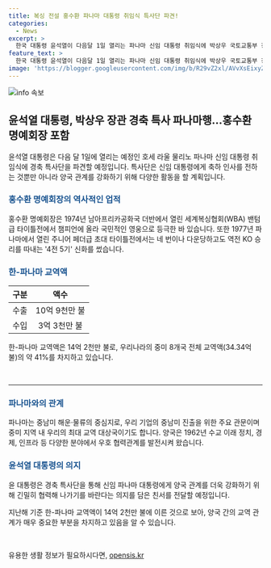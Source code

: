 ```yaml
---
title: 복싱 전설 홍수환 파나마 대통령 취임식 특사단 파견!
categories:
  - News
excerpt: >
  한국 대통령 윤석열이 다음달 1일 열리는 파나마 신임 대통령 취임식에 박상우 국토교통부 장관과 홍수환 한국권투위원회 명예회장으로 된 특사단을 파견할 예정이다. 특사단은 파나마 고위 인사 면담, 동포 간담회, 우리 기업 현장 방문 등을 계획하며, 양국 간 교역액이 중남미 8개국 전체의 약 41%를 차지하는 등 양국 관계가 중요하다.
feature_text: >
  한국 대통령 윤석열이 다음달 1일 열리는 파나마 신임 대통령 취임식에 박상우 국토교통부 장관과 홍수환 한국권투위원회 명예회장으로 된 특사단을 파견할 예정이다. 특사단은 파나마 고위 인사 면담, 동포 간담회, 우리 기업 현장 방문 등을 계획하며, 양국 간 교역액이 중남미 8개국 전체의 약 41%를 차지하는 등 양국 관계가 중요하다.
image: 'https://blogger.googleusercontent.com/img/b/R29vZ2xl/AVvXsEixyZcFfHzMRdzZMjFBmAUKJYCLCGyLL1o632UiGVXcaFdKo_bkvkuCioo0uUKlGfBVcT3P84aROyZIXSBEx3Aw5nCQ3pTgDom1WDC4m8eifvWiAmWEEVb4x6G_l8C0QH225ldMjyaFvpxGEBGNO37VmDTDMHGhJPq73UglMfDca1-0aw/s1600/blogspot.png'
---
```


<p><img src="https://blogger.googleusercontent.com/img/b/R29vZ2xl/AVvXsEixyZcFfHzMRdzZMjFBmAUKJYCLCGyLL1o632UiGVXcaFdKo_bkvkuCioo0uUKlGfBVcT3P84aROyZIXSBEx3Aw5nCQ3pTgDom1WDC4m8eifvWiAmWEEVb4x6G_l8C0QH225ldMjyaFvpxGEBGNO37VmDTDMHGhJPq73UglMfDca1-0aw/s1600/blogspot.png" alt="info 속보" /></p>

<h2 data-ke-size="size26">윤석열 대통령, 박상우 장관 경축 특사 파나마행…홍수환 명예회장 포함</h2>

<p data-ke-size="size16">윤석열 대통령은 다음 달 1일에 열리는 예정인 호세 라울 물리노 파나마 신임 대통령 취임식에 경축 특사단을 파견할 예정입니다. 특사단은 신임 대통령에게 축하 인사를 전하는 것뿐만 아니라 양국 관계를 강화하기 위해 다양한 활동을 할 계획입니다.</p>

<h3><b><span style="color: #1a5490;">홍수환 명예회장의 역사적인 업적</span></b></h3>

<p data-ke-size="size16">홍수환 명예회장은 1974년 남아프리카공화국 더반에서 열린 세계복싱협회(WBA) 밴텀급 타이틀전에서 챔피언에 올라 국민적인 영웅으로 등극한 바 있습니다. 또한 1977년 파나마에서 열린 주니어 페더급 초대 타이틀전에서는 네 번이나 다운당하고도 역전 KO 승리를 따내는 '4전 5기' 신화를 썼습니다.</p>

<h3><b><span style="color: #1a5490;">한-파나마 교역액</span></b></h3>

<table>
<thead>
<tr>
<th style="text-align: center;">구분</th>
<th style="text-align: center;">액수</th>
</tr>
</thead>
<tbody>
<tr>
<td style="text-align: center;">수출</td>
<td style="text-align: center;">10억 9천만 불</td>
</tr>
<tr>
<td style="text-align: center;">수입</td>
<td style="text-align: center;">3억 3천만 불</td>
</tr>
</tbody>
</table>

<p data-ke-size="size16">한-파나마 교역액은 14억 2천만 불로, 우리나라의 중미 8개국 전체 교역액(34.34억 불)의 약 41%를 차지하고 있습니다.</p>

<p data-ke-size="size16">&nbsp;</p>

<hr>

<h3><b><span style="color: #1a5490;">파나마와의 관계</span></b></h3>

<p data-ke-size="size16">파나마는 중남미 해운·물류의 중심지로, 우리 기업의 중남미 진출을 위한 주요 관문이며 중미 지역 내 우리의 최대 교역 대상국이기도 합니다. 양국은 1962년 수교 이래 정치, 경제, 인프라 등 다양한 분야에서 우호 협력관계를 발전시켜 왔습니다.</p>

<h3><b><span style="color: #1a5490;">윤석열 대통령의 의지</span></b></h3>

<p data-ke-size="size16">윤 대통령은 경축 특사단을 통해 신임 파나마 대통령에게 양국 관계를 더욱 강화하기 위해 긴밀히 협력해 나가기를 바란다는 의지를 담은 친서를 전달할 예정입니다.</p>

<p data-ke-size="size16">지난해 기준 한-파나마 교역액이 14억 2천만 불에 이른 것으로 보아, 양국 간의 교역 관계가 매우 중요한 부분을 차지하고 있음을 알 수 있습니다.</p>

<p data-ke-size="size16">&nbsp;</p>
유용한 생활 정보가 필요하시다면, <a href="https://opensis.kr" rel="dofollow">opensis.kr</a>


